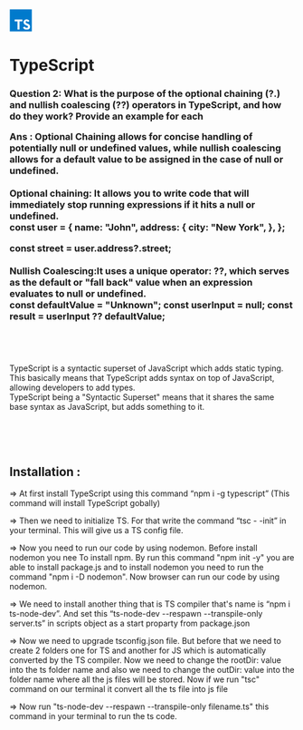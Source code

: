 <a href="https://www.typescriptlang.org/" target="_blank" rel="noreferrer"> <img src="https://raw.githubusercontent.com/devicons/devicon/master/icons/typescript/typescript-original.svg" alt="typescript" width="40" height="40"/> </a><h1> TypeScript</h1>

<h3>
<p>
<b>Question 2:</b> What is the purpose of the optional chaining (?.) and nullish coalescing (??) operators in TypeScript, and how do they work? Provide an example for each
</p>
<p>
<b>Ans :</b> Optional Chaining allows for concise handling of potentially null or undefined values, while nullish coalescing allows for a default value to be assigned in the case of null or undefined.
<br/>
<br/>
<b>Optional chaining:</b> It allows you to write code that will immediately stop running expressions if it hits a null or undefined.

<br/>
const user = {
name: "John",
address: {
city: "New York",
},
};

const street = user.address?.street;
<br/>
<br/>
<b>Nullish Coalescing:</b>It uses a unique operator: ??, which serves as the default or "fall back" value when an expression evaluates to null or undefined.
<br/>
const defaultValue = "Unknown";
const userInput = null;
const result = userInput ?? defaultValue;

<br/>
<br/>

</p>
</h3>

TypeScript is a syntactic superset of JavaScript which adds static typing. This basically means that TypeScript adds syntax on top of JavaScript, allowing developers to add types.
<br/>
TypeScript being a "Syntactic Superset" means that it shares the same base syntax as JavaScript, but adds something to it.

<br/>
<br/>
<br/>

<h2>Installation :</h2>

=> At first install TypeScript using this command “npm i -g typescript” (This command will install TypeScript gobally)
<br/>

=> Then we need to initialize TS. For that write the command “tsc - -init” in your terminal. This will give us a TS config file.
<br/>

=> Now you need to run our code by using nodemon. Before install nodemon you nee To install npm. By run this command "npm init -y" you are able to install package.js and to install nodemon you need to run the command "npm i -D nodemon". Now browser can run our code by using nodemon.
<br/>

=> We need to install another thing that is TS compiler that's name is “npm i ts-node-dev”. And set this “ts-node-dev --respawn --transpile-only server.ts” in scripts object as a start proparty from package.json
<br/>

=> Now we need to upgrade tsconfig.json file. But before that we need to create 2 folders one for TS and another for JS which is automatically converted by the TS compiler. Now we need to change the rootDir: value into the ts folder name and also we need to change the outDir: value into the folder name where all the js files will be stored. Now if we run "tsc" command on our terminal it convert all the ts file into js file
<br/>

=> Now run "ts-node-dev --respawn --transpile-only filename.ts" this command in your terminal to run the ts code.

<br/>
<br/>
<br/>

<!-- <h3>Types</h3>
<h6>Primitive type:</h6>

=> String <br/>
=> Number <br/>
=> Boolean <br/>
=> Undefined <br/>
=> Null <br/> -->
